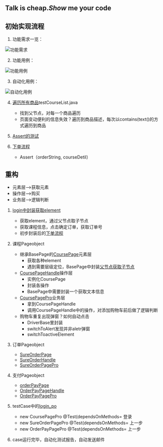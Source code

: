 ## Talk is cheap.*Show* me your code

## 初始实现流程

1. 功能需求一览：

![功能需求](https://github.com/dqw6668/myStudy_in_seleniun/blob/master/src/testLogin/pic/4-2%E6%B5%81%E7%A8%8B.png)

2. 功能用例：

![功能用例](https://github.com/dqw6668/myStudy_in_seleniun/blob/master/src/testLogin/pic/4-3%E5%8A%9F%E8%83%BD%E6%B5%8B%E8%AF%95%E7%94%A8%E4%BE%8B.png)

3. 自动化用例：

![自动化用例](https://github.com/dqw6668/myStudy_in_seleniun/blob/master/src/testLogin/pic/4-4%E8%87%AA%E5%8A%A8%E6%B5%8B%E8%AF%95%E7%94%A8%E4%BE%8B.png)

4. [遍历所有商品](https://github.com/dqw6668/myStudy_in_seleniun/blob/master/src/loginLayer/testCase/testCourseList.java)testCourseList.java

   - 找到父节点，对每一个商品遍历
   - 页面变动便利的信息失效？遍历到商品描述，每次以contains(text()的方式遍历到商品

5. [Assert的测试](https://github.com/dqw6668/myStudy_in_seleniun/blob/master/src/loginLayer/testCase/testAssert.java)

6. [下单流程](https://github.com/dqw6668/myStudy_in_seleniun/blob/master/src/loginLayer/testCase/login.java#L128)

   - Assert（orderString, courseDetil）


## 重构

- 元素层-->获取元素
- 操作层-->购买
- 业务层-->逻辑判断

1. [login中封装获取element](https://github.com/dqw6668/myStudy_in_seleniun/blob/master/src/loginLayer/testCase/login.java#L71)
   - 获取element，通过父节点取子节点
   - 获取课程信息，点击确定订单，获取订单号
   - 初步封装后的[下单流程](https://github.com/dqw6668/myStudy_in_seleniun/blob/master/src/loginLayer/testCase/login.java#L47)
2. 课程Pageobject
   - 继承BasePage的[CoursePage](https://github.com/dqw6668/myStudy_in_seleniun/blob/master/src/loginLayer/Page/CoursePage.java)元素层
     - 获取各种element
     - 遇到需要层级定位，BasePage中封装[父节点获取子节点](https://github.com/dqw6668/myStudy_in_seleniun/blob/master/src/loginLayer/Page/BasePage.java#L24)
   - [CoursePageHandle](https://github.com/dqw6668/myStudy_in_seleniun/blob/master/src/loginLayer/Handle/CoursePageHandle.java)操作层
     - 实例化CoursePage
     - 封装各操作
     - BasePage中需要封装一个获取文本信息
   - [CoursePagePro](https://github.com/dqw6668/myStudy_in_seleniun/blob/master/src/loginLayer/Business/CoursePagePro.java)业务层
     - 拿到CoursePageHandle
     - 调用CoursePageHandle中的操作，对添加购物车前后做了逻辑判断
   - 购物车重复出现弹窗？如何自动点击
     - DriverBase里封装
     - switchToAlert发现并非aletr弹窗
     - switchToactiveElement

3. 订单Pageobject
   - [SureOrderPage](https://github.com/dqw6668/myStudy_in_seleniun/blob/master/src/loginLayer/Page/SureOrderPage.java)
   - [SureOrderHandle](https://github.com/dqw6668/myStudy_in_seleniun/blob/master/src/loginLayer/Handle/SureOrderHandle.java)
   - [SureOrderPagePro](https://github.com/dqw6668/myStudy_in_seleniun/blob/master/src/loginLayer/Business/SureOrderPagePro.java)

4. 支付Pageobject
   - [orderPayPage](https://github.com/dqw6668/myStudy_in_seleniun/blob/master/src/loginLayer/Page/orderPayPage.java)
   - [OrderPayPageHandle](https://github.com/dqw6668/myStudy_in_seleniun/blob/master/src/loginLayer/Handle/OrderPayPageHandle.java)
   - [OrderPayPagePro](https://github.com/dqw6668/myStudy_in_seleniun/blob/master/src/loginLayer/Business/OrderPayPagePro.java)
5. testCase中的[login_po](https://github.com/dqw6668/myStudy_in_seleniun/blob/master/src/loginLayer/testCase/login_po.java)
   - new CoursePagePro @Test(dependsOnMethods= 登录
   - new SureOrderPagePro @Test(dependsOnMethods= 上一步
   - new OrderPayPagePro @Test(dependsOnMethods= 上一步
6. case运行完毕，自动化测试报告，自动发送邮件